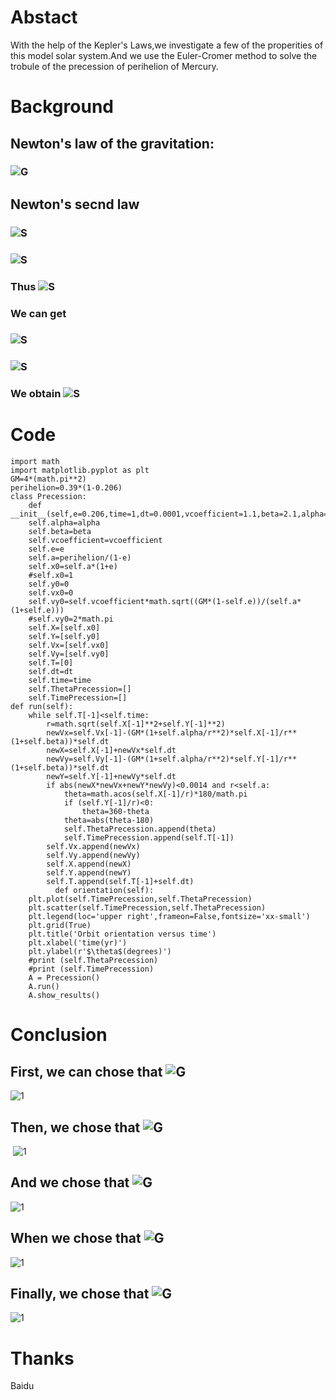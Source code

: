 # Abstact
  With the help of the Kepler's Laws,we investigate a few of the properities of this model solar system.And we use the Euler-Cromer method to solve the trobule of the precession of perihelion of Mercury. 
# Background
## Newton's law of the gravitation:
### ![G](http://latex.codecogs.com/png.latex?F_{g}=\\frac{GM_{S}M_{E}}{r^2})
## Newton's secnd law
### ![S](http://latex.codecogs.com/png.latex?\\frac{d^2x}{dt^2}=\\frac{F_{G,x}}{M_{E}})
### ![S](http://latex.codecogs.com/png.latex?\\frac{d^2y}{dt^2}=\\frac{F_{G,y}}{M_{E}})
### Thus ![S](http://latex.codecogs.com/png.latex?F_{G,x}=-\\frac{GM_{S}M_{E}}{r^2}cos\\theta=\\frac{GM_{S}M_{Ex}}{r^2})
### We can get
### ![S](http://latex.codecogs.com/png.latex?\\frac{dV_{x}}{dt}=\\frac{-GM_{sy}}{r^3})
### ![S](http://latex.codecogs.com/png.latex?\\frac{dy}{dt}=V_{y})
### We obtain ![S](http://latex.codecogs.com/png.latex?\\frac{d^2y}{dt^2}=\\frac{F_{G,y}}{M_{E}})
# Code
    import math
    import matplotlib.pyplot as plt
    GM=4*(math.pi**2)
    perihelion=0.39*(1-0.206)
    class Precession:
        def __init__(self,e=0.206,time=1,dt=0.0001,vcoefficient=1.1,beta=2.1,alpha=0.01):
        self.alpha=alpha
        self.beta=beta
        self.vcoefficient=vcoefficient
        self.e=e
        self.a=perihelion/(1-e)
        self.x0=self.a*(1+e)
        #self.x0=1
        self.y0=0
        self.vx0=0
        self.vy0=self.vcoefficient*math.sqrt((GM*(1-self.e))/(self.a*(1+self.e)))
        #self.vy0=2*math.pi
        self.X=[self.x0]
        self.Y=[self.y0]
        self.Vx=[self.vx0]
        self.Vy=[self.vy0]
        self.T=[0]
        self.dt=dt
        self.time=time
        self.ThetaPrecession=[]
        self.TimePrecession=[]
    def run(self):
        while self.T[-1]<self.time:
            r=math.sqrt(self.X[-1]**2+self.Y[-1]**2)
            newVx=self.Vx[-1]-(GM*(1+self.alpha/r**2)*self.X[-1]/r**(1+self.beta))*self.dt
            newX=self.X[-1]+newVx*self.dt
            newVy=self.Vy[-1]-(GM*(1+self.alpha/r**2)*self.Y[-1]/r**(1+self.beta))*self.dt
            newY=self.Y[-1]+newVy*self.dt
            if abs(newX*newVx+newY*newVy)<0.0014 and r<self.a:
                theta=math.acos(self.X[-1]/r)*180/math.pi
                if (self.Y[-1]/r)<0:
                    theta=360-theta
                theta=abs(theta-180)
                self.ThetaPrecession.append(theta)
                self.TimePrecession.append(self.T[-1])
            self.Vx.append(newVx)
            self.Vy.append(newVy)
            self.X.append(newX)
            self.Y.append(newY)
            self.T.append(self.T[-1]+self.dt)
              def orientation(self):
        plt.plot(self.TimePrecession,self.ThetaPrecession)
        plt.scatter(self.TimePrecession,self.ThetaPrecession)
        plt.legend(loc='upper right',frameon=False,fontsize='xx-small')
        plt.grid(True)
        plt.title('Orbit orientation versus time')
        plt.xlabel('time(yr)')
        plt.ylabel(r'$\theta$(degrees)')
        #print (self.ThetaPrecession)
        #print (self.TimePrecession)
        A = Precession()
        A.run()
        A.show_results()
# Conclusion
## First, we can chose that ![G](http://latex.codecogs.com/png.latex?\\alpha=0.0008,\\beta=2,e=0.206)
  ![1](https://github.com/tmh726699/compuational_physics_2014301020051/blob/master/k1.png)
## Then, we chose that ![G](http://latex.codecogs.com/png.latex?\\alpha=0.0008,\\beta=2,e=0.3、0.4、0.5)
  ![1](https://github.com/tmh726699/compuational_physics_2014301020051/blob/master/k2.png)
## And we chose that ![G](http://latex.codecogs.com/png.latex?\\alpha=0.01,\\beta=2,e=0.206、0.3、0.4、0.5)
  ![1](https://github.com/tmh726699/compuational_physics_2014301020051/blob/master/k3.png)
## When we chose that ![G](http://latex.codecogs.com/png.latex?\\alpha=0.01,\\beta=2.01)
  ![1](https://github.com/tmh726699/compuational_physics_2014301020051/blob/master/k4.png)
## Finally, we chose that ![G](http://latex.codecogs.com/png.latex?V=1.1V_{0},\\alpha=0.01)
  ![1](https://github.com/tmh726699/compuational_physics_2014301020051/blob/master/k5.png)
# Thanks
  Baidu
























